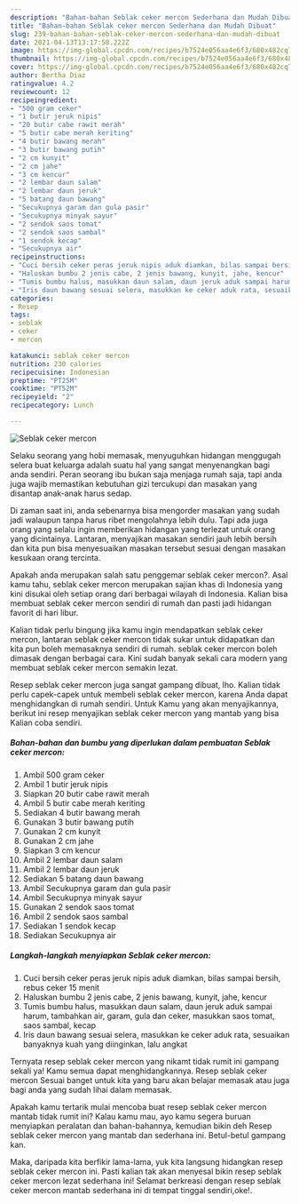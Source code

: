 ```yaml
---
description: "Bahan-bahan Seblak ceker mercon Sederhana dan Mudah Dibuat"
title: "Bahan-bahan Seblak ceker mercon Sederhana dan Mudah Dibuat"
slug: 239-bahan-bahan-seblak-ceker-mercon-sederhana-dan-mudah-dibuat
date: 2021-04-13T13:17:58.222Z
image: https://img-global.cpcdn.com/recipes/b7524e056aa4e6f3/680x482cq70/seblak-ceker-mercon-foto-resep-utama.jpg
thumbnail: https://img-global.cpcdn.com/recipes/b7524e056aa4e6f3/680x482cq70/seblak-ceker-mercon-foto-resep-utama.jpg
cover: https://img-global.cpcdn.com/recipes/b7524e056aa4e6f3/680x482cq70/seblak-ceker-mercon-foto-resep-utama.jpg
author: Bertha Diaz
ratingvalue: 4.2
reviewcount: 12
recipeingredient:
- "500 gram ceker"
- "1 butir jeruk nipis"
- "20 butir cabe rawit merah"
- "5 butir cabe merah keriting"
- "4 butir bawang merah"
- "3 butir bawang putih"
- "2 cm kunyit"
- "2 cm jahe"
- "3 cm kencur"
- "2 lembar daun salam"
- "2 lembar daun jeruk"
- "5 batang daun bawang"
- "Secukupnya garam dan gula pasir"
- "Secukupnya minyak sayur"
- "2 sendok saos tomat"
- "2 sendok saos sambal"
- "1 sendok kecap"
- "Secukupnya air"
recipeinstructions:
- "Cuci bersih ceker peras jeruk nipis aduk diamkan, bilas sampai bersih, rebus ceker 15 menit"
- "Haluskan bumbu 2 jenis cabe, 2 jenis bawang, kunyit, jahe, kencur"
- "Tumis bumbu halus, masukkan daun salam, daun jeruk aduk sampai harum, tambahkan air, garam, gula dan ceker, masukkan saos tomat, saos sambal, kecap"
- "Iris daun bawang sesuai selera, masukkan ke ceker aduk rata, sesuaikan banyaknya kuah yang diinginkan, lalu angkat"
categories:
- Resep
tags:
- seblak
- ceker
- mercon

katakunci: seblak ceker mercon 
nutrition: 230 calories
recipecuisine: Indonesian
preptime: "PT25M"
cooktime: "PT52M"
recipeyield: "2"
recipecategory: Lunch

---
```



![Seblak ceker mercon](https://img-global.cpcdn.com/recipes/b7524e056aa4e6f3/680x482cq70/seblak-ceker-mercon-foto-resep-utama.jpg)

Selaku seorang yang hobi memasak, menyuguhkan hidangan menggugah selera buat keluarga adalah suatu hal yang sangat menyenangkan bagi anda sendiri. Peran seorang ibu bukan saja menjaga rumah saja, tapi anda juga wajib memastikan kebutuhan gizi tercukupi dan masakan yang disantap anak-anak harus sedap.

Di zaman  saat ini, anda sebenarnya bisa mengorder masakan yang sudah jadi walaupun tanpa harus ribet mengolahnya lebih dulu. Tapi ada juga orang yang selalu ingin memberikan hidangan yang terlezat untuk orang yang dicintainya. Lantaran, menyajikan masakan sendiri jauh lebih bersih dan kita pun bisa menyesuaikan masakan tersebut sesuai dengan masakan kesukaan orang tercinta. 



Apakah anda merupakan salah satu penggemar seblak ceker mercon?. Asal kamu tahu, seblak ceker mercon merupakan sajian khas di Indonesia yang kini disukai oleh setiap orang dari berbagai wilayah di Indonesia. Kalian bisa membuat seblak ceker mercon sendiri di rumah dan pasti jadi hidangan favorit di hari libur.

Kalian tidak perlu bingung jika kamu ingin mendapatkan seblak ceker mercon, lantaran seblak ceker mercon tidak sukar untuk didapatkan dan kita pun boleh memasaknya sendiri di rumah. seblak ceker mercon boleh dimasak dengan berbagai cara. Kini sudah banyak sekali cara modern yang membuat seblak ceker mercon semakin lezat.

Resep seblak ceker mercon juga sangat gampang dibuat, lho. Kalian tidak perlu capek-capek untuk membeli seblak ceker mercon, karena Anda dapat menghidangkan di rumah sendiri. Untuk Kamu yang akan menyajikannya, berikut ini resep menyajikan seblak ceker mercon yang mantab yang bisa Kalian coba sendiri.

<!--inarticleads1-->

##### Bahan-bahan dan bumbu yang diperlukan dalam pembuatan Seblak ceker mercon:

1. Ambil 500 gram ceker
1. Ambil 1 butir jeruk nipis
1. Siapkan 20 butir cabe rawit merah
1. Ambil 5 butir cabe merah keriting
1. Sediakan 4 butir bawang merah
1. Gunakan 3 butir bawang putih
1. Gunakan 2 cm kunyit
1. Gunakan 2 cm jahe
1. Siapkan 3 cm kencur
1. Ambil 2 lembar daun salam
1. Ambil 2 lembar daun jeruk
1. Sediakan 5 batang daun bawang
1. Ambil Secukupnya garam dan gula pasir
1. Ambil Secukupnya minyak sayur
1. Gunakan 2 sendok saos tomat
1. Ambil 2 sendok saos sambal
1. Sediakan 1 sendok kecap
1. Sediakan Secukupnya air




<!--inarticleads2-->

##### Langkah-langkah menyiapkan Seblak ceker mercon:

1. Cuci bersih ceker peras jeruk nipis aduk diamkan, bilas sampai bersih, rebus ceker 15 menit
1. Haluskan bumbu 2 jenis cabe, 2 jenis bawang, kunyit, jahe, kencur
1. Tumis bumbu halus, masukkan daun salam, daun jeruk aduk sampai harum, tambahkan air, garam, gula dan ceker, masukkan saos tomat, saos sambal, kecap
1. Iris daun bawang sesuai selera, masukkan ke ceker aduk rata, sesuaikan banyaknya kuah yang diinginkan, lalu angkat




Ternyata resep seblak ceker mercon yang nikamt tidak rumit ini gampang sekali ya! Kamu semua dapat menghidangkannya. Resep seblak ceker mercon Sesuai banget untuk kita yang baru akan belajar memasak atau juga bagi anda yang sudah lihai dalam memasak.

Apakah kamu tertarik mulai mencoba buat resep seblak ceker mercon mantab tidak rumit ini? Kalau kamu mau, ayo kamu segera buruan menyiapkan peralatan dan bahan-bahannya, kemudian bikin deh Resep seblak ceker mercon yang mantab dan sederhana ini. Betul-betul gampang kan. 

Maka, daripada kita berfikir lama-lama, yuk kita langsung hidangkan resep seblak ceker mercon ini. Pasti kalian tak akan menyesal bikin resep seblak ceker mercon lezat sederhana ini! Selamat berkreasi dengan resep seblak ceker mercon mantab sederhana ini di tempat tinggal sendiri,oke!.


